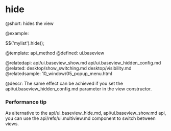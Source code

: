 hide
=============


@short:
	hides the view



@example:

$$('mylist').hide();


@template:	api_method
@defined:	ui.baseview	

@relatedapi:
	api/ui.baseview_show.md
    api/ui.baseview_hidden_config.md
@related:
    desktop/show_switching.md
	desktop/visibility.md
@relatedsample:
	10_window/05_popup_menu.html
    
@descr:
The same effect can be achieved if you set the api/ui.baseview_hidden_config.md parameter in the view constructor.

### Performance tip

As alternative to the api/ui.baseview_hide.md, api/ui.baseview_show.md api, you can use the api/refs/ui.multiview.md component to switch between views.
